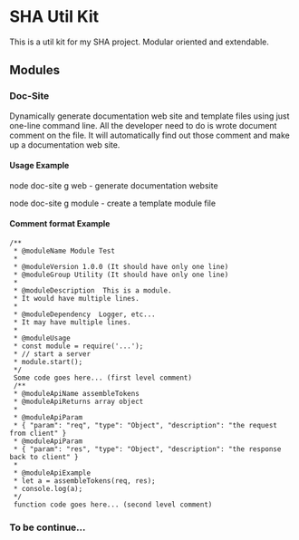 # SHA Util Kit
This is a util kit for my SHA project. Modular oriented and extendable.

## Modules
### Doc-Site
Dynamically generate documentation web site and template files using just one-line command line.
All the developer need to do is wrote document comment on the file. It will automatically find
out those comment and make up a documentation web site.
#### Usage Example
node doc-site g web    - generate documentation website

node doc-site g module  -  create a template module file
#### Comment format Example
```
/**
 * @moduleName Module Test
 * 
 * @moduleVersion 1.0.0 (It should have only one line)
 * @moduleGroup Utility (It should have only one line)
 * 
 * @moduleDescription  This is a module.
 * It would have multiple lines.
 * 
 * @moduleDependency  Logger, etc...
 * It may have multiple lines.
 * 
 * @moduleUsage
 * const module = require('...');
 * // start a server
 * module.start();
 */
 Some code goes here... (first level comment)
 /**
 * @moduleApiName assembleTokens
 * @moduleApiReturns array object
 * 
 * @moduleApiParam
 * { "param": "req", "type": "Object", "description": "the request from client" }
 * @moduleApiParam
 * { "param": "res", "type": "Object", "description": "the response back to client" }
 * 
 * @moduleApiExample
 * let a = assembleTokens(req, res);
 * console.log(a);
 */
 function code goes here... (second level comment)
```
### To be continue...
